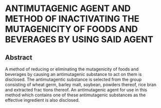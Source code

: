 # ANTIMUTAGENIC AGENT AND METHOD OF INACTIVATING THE MUTAGENICITY OF FOODS AND BEVERAGES BY USING SAID AGENT

## Abstract
A method of reducing or eliminating the mutagenicity of foods and beverages by causing an antimutagenic substance to act on them is disclosed. The antimutagentic substance is selected from the group consisting of wheat germ, barley malt, soybean, powders thereof, rice bran and extracted frac tions thereof. An antimutagenic agent for use in this method which contains one of these antimutagenic substances as the effective ingredient is also disclosed.